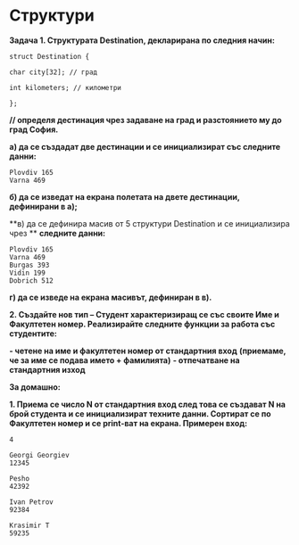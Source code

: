 # Структури

**Задача 1. Структурата Destination, декларирана по следния начин:**
```
struct Destination {

char city[32]; // град

int kilometers; // километри

};
```

**// определя дестинация чрез задаване на град и разстоянието му до град София.**

**а) да се създадат две дестинации и се инициализират със следните данни:**
```
Plovdiv 165
Varna 469
```

**б) да се изведат на екрана полетата на двете дестинации, дефинирани в а);**

**в) да се дефинира масив от 5 структури Destination и се инициализира чрез **
**следните данни:**

```
Plovdiv 165
Varna 469
Burgas 393
Vidin 199
Dobrich 512
```
**г) да се изведе на екрана масивът, дефиниран в в).**

**2. Създайте нов тип – Студент характеризиращ се със своите
Име и Факултетен номер. Реализирайте следните функции
за работа със студентите:**

**- четене на име и факултетен номер от стандартния вход**
**(приемаме, че за име се подава името + фамилията)**
**- отпечатване на стандартния изход**

**За домашно:**

**1. Приема се число N от стандартния вход след това се
    създават N на брой студента и се инициализират
    техните данни. Сортират се по Факултетен номер и се
    print-ват на екрана.
Примерен вход:**
```
4

Georgi Georgiev
12345

Pesho
42392

Ivan Petrov
92384

Krasimir T
59235
```

